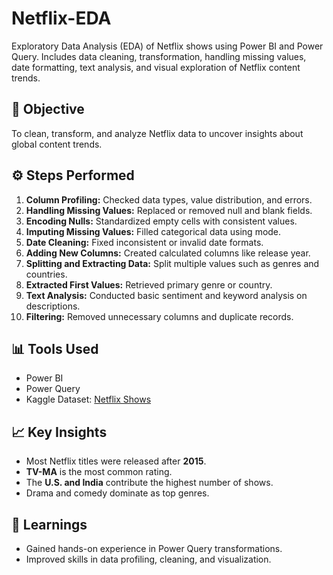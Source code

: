 # Netflix-EDA
Exploratory Data Analysis (EDA) of Netflix shows using Power BI and Power Query. Includes data cleaning, transformation, handling missing values, date formatting, text analysis, and visual exploration of Netflix content trends.

## 🎯 Objective
To clean, transform, and analyze Netflix data to uncover insights about global content trends.

## ⚙️ Steps Performed
1. **Column Profiling:** Checked data types, value distribution, and errors.
2. **Handling Missing Values:** Replaced or removed null and blank fields.
3. **Encoding Nulls:** Standardized empty cells with consistent values.
4. **Imputing Missing Values:** Filled categorical data using mode.
5. **Date Cleaning:** Fixed inconsistent or invalid date formats.
6. **Adding New Columns:** Created calculated columns like release year.
7. **Splitting and Extracting Data:** Split multiple values such as genres and countries.
8. **Extracted First Values:** Retrieved primary genre or country.
9. **Text Analysis:** Conducted basic sentiment and keyword analysis on descriptions.
10. **Filtering:** Removed unnecessary columns and duplicate records.

## 📊 Tools Used
- Power BI  
- Power Query  
- Kaggle Dataset: [Netflix Shows](https://www.kaggle.com/datasets/shivamb/netflix-shows)

## 📈 Key Insights
- Most Netflix titles were released after **2015**.  
- **TV-MA** is the most common rating.  
- The **U.S. and India** contribute the highest number of shows.  
- Drama and comedy dominate as top genres.

## 🧠 Learnings
- Gained hands-on experience in Power Query transformations.  
- Improved skills in data profiling, cleaning, and visualization.
